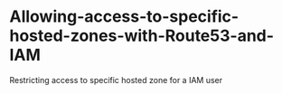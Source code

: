 # Allowing-access-to-specific-hosted-zones-with-Route53-and-IAM
Restricting access to specific hosted zone for a IAM user
